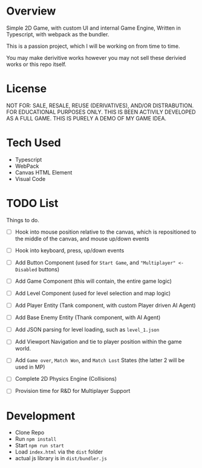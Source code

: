 # Overview

Simple 2D Game, with custom UI and internal Game Engine, Written in Typescript, with webpack as the bundler.

This is a passion project, which I will be working on from time to time.

You may make derivitive works however you may not sell these derivied works or this repo itself.

# License

NOT FOR: SALE, RESALE, REUSE (DERIVATIVES), AND/OR DISTRABUTION.
FOR EDUCATIONAL PURPOSES ONLY.
THIS IS BEEN ACTIVILY DEVELOPED AS A FULL GAME. THIS IS PURELY A DEMO OF MY GAME IDEA.

# Tech Used

- Typescript
- WebPack
- Canvas HTML Element
- Visual Code

# TODO List

Things to do.

- [ ] Hook into mouse position relative to the canvas, which is repositioned to the middle of the canvas, and mouse up/down events
- [ ] Hook into keyboard, press, up/down events
- [ ] Add Button Component (used for `Start Game`, and `"Multiplayer" <- Disabled` buttons)
- [ ] Add Game Component (this will contain, the entire game logic)
- [ ] Add Level Component (used for level selection and map logic)
- [ ] Add Player Entity (Tank component, with custom Player driven AI Agent)
- [ ] Add Base Enemy Entity (Thank component, with AI Agent)
- [ ] Add JSON parsing for level loading, such as `level_1.json`
- [ ] Add Viewport Navigation and tie to player position within the game world.
- [ ] Add `Game over`, `Match Won`, and `Match Lost` States (the latter 2 will be used in MP)
- [ ] Complete 2D Physics Engine (Collisions) 
- [ ] Provision time for R&D for Multiplayer Support


# Development

- Clone Repo
- Run `npm install`
- Start `npm run start`
- Load `index.html` via the `dist` folder
- actual js library is in `dist/bundler.js`
